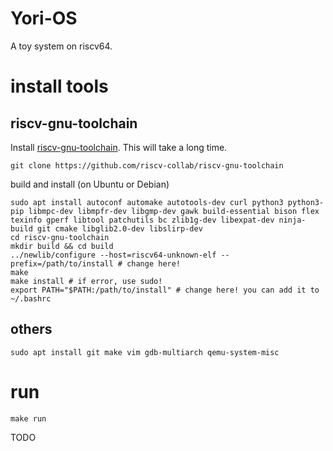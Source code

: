 # Yori-OS
A toy system on riscv64.
# install tools
## riscv-gnu-toolchain
Install [riscv-gnu-toolchain](https://github.com/riscv-collab/riscv-gnu-toolchain). This will take a long time.
```shell
git clone https://github.com/riscv-collab/riscv-gnu-toolchain
```
build and install (on Ubuntu or Debian)
```shell
sudo apt install autoconf automake autotools-dev curl python3 python3-pip libmpc-dev libmpfr-dev libgmp-dev gawk build-essential bison flex texinfo gperf libtool patchutils bc zlib1g-dev libexpat-dev ninja-build git cmake libglib2.0-dev libslirp-dev
cd riscv-gnu-toolchain
mkdir build && cd build
../newlib/configure --host=riscv64-unknown-elf --prefix=/path/to/install # change here!
make
make install # if error, use sudo!
export PATH="$PATH:/path/to/install" # change here! you can add it to ~/.bashrc
```
## others
```shell
sudo apt install git make vim gdb-multiarch qemu-system-misc
```
# run
```shell
make run
```
TODO